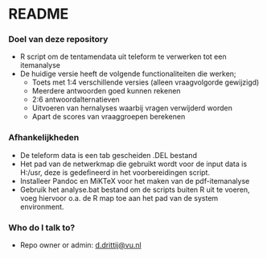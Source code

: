 # README #

### Doel van deze repository ###

* R script om de tentamendata uit teleform te verwerken tot een itemanalyse
* De huidige versie heeft de volgende functionaliteiten die werken;
	* Toets met 1:4 verschillende versies (alleen vraagvolgorde gewijzigd)
	* Meerdere antwoorden goed kunnen rekenen
	* 2:6 antwoordalternatieven
	* Uitvoeren van hernalyses waarbij vragen verwijderd worden
	* Apart de scores van vraaggroepen berekenen

### Afhankelijkheden ###

* De teleform data is een tab gescheiden .DEL bestand 
* Het pad van de netwerkmap die gebruikt wordt voor de input data is H:/usr, 
deze is gedefineerd in het voorbereidingen script.
* Installeer Pandoc en MiKTeX voor het maken van de pdf-itemanalyse
* Gebruik het analyse.bat bestand om de scripts buiten R uit te voeren, voeg
hiervoor o.a. de R map toe aan het pad van de system environment.

### Who do I talk to? ###

* Repo owner or admin: d.drittij@vu.nl